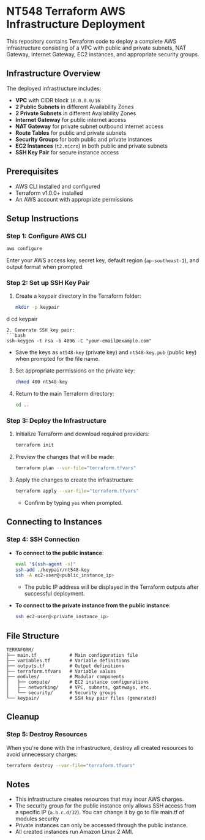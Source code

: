 # NT548 Terraform AWS Infrastructure Deployment

This repository contains Terraform code to deploy a complete AWS infrastructure consisting of a VPC with public and private subnets, NAT Gateway, Internet Gateway, EC2 instances, and appropriate security groups.

## Infrastructure Overview

The deployed infrastructure includes:

- **VPC** with CIDR block `10.0.0.0/16`
- **2 Public Subnets** in different Availability Zones
- **2 Private Subnets** in different Availability Zones
- **Internet Gateway** for public internet access
- **NAT Gateway** for private subnet outbound internet access
- **Route Tables** for public and private subnets
- **Security Groups** for both public and private instances
- **EC2 Instances** (`t2.micro`) in both public and private subnets
- **SSH Key Pair** for secure instance access

## Prerequisites

- AWS CLI installed and configured
- Terraform v1.0.0+ installed
- An AWS account with appropriate permissions

## Setup Instructions

### Step 1: Configure AWS CLI

```bash
aws configure
```

Enter your AWS access key, secret key, default region (`ap-southeast-1`), and output format when prompted.

### Step 2: Set up SSH Key Pair

1. Create a keypair directory in the Terraform folder:
   ```bash
   mkdir -p keypair
d   cd keypair
   ```
2. Generate SSH key pair:
   ```bash
   ssh-keygen -t rsa -b 4096 -C "your-email@example.com"
   ```
   - Save the keys as `nt548-key` (private key) and `nt548-key.pub` (public key) when prompted for the file name.
3. Set appropriate permissions on the private key:
   ```bash
   chmod 400 nt548-key
   ```
4. Return to the main Terraform directory:
   ```bash
   cd ..
   ```

### Step 3: Deploy the Infrastructure

1. Initialize Terraform and download required providers:
   ```bash
   terraform init
   ```
2. Preview the changes that will be made:
   ```bash
   terraform plan --var-file="terraform.tfvars"
   ```
3. Apply the changes to create the infrastructure:
   ```bash
   terraform apply --var-file="terraform.tfvars"
   ```
   - Confirm by typing `yes` when prompted.

## Connecting to Instances

### Step 4: SSH Connection

- **To connect to the public instance**:
  ```bash
  eval "$(ssh-agent -s)"
  ssh-add ./keypair/nt548-key
  ssh -A ec2-user@<public_instance_ip>
  ```
  - The public IP address will be displayed in the Terraform outputs after successful deployment.

- **To connect to the private instance from the public instance**:
  ```bash
  ssh ec2-user@<private_instance_ip>
  ```

## File Structure

```
TERRAFORM/
├── main.tf            # Main configuration file
├── variables.tf       # Variable definitions
├── outputs.tf         # Output definitions
├── terraform.tfvars   # Variable values
├── modules/           # Modular components
│   ├── compute/       # EC2 instance configurations
│   ├── networking/    # VPC, subnets, gateways, etc.
│   └── security/      # Security groups
└── keypair/           # SSH key pair files (generated)
```

## Cleanup

### Step 5: Destroy Resources

When you're done with the infrastructure, destroy all created resources to avoid unnecessary charges:
```bash
terraform destroy --var-file="terraform.tfvars"
```  

## Notes

- This infrastructure creates resources that may incur AWS charges.
- The security group for the public instance only allows SSH access from a specific IP (`a.b.c.d/32`). You can change it by go to file main.tf of modules security
- Private instances can only be accessed through the public instance.
- All created instances run Amazon Linux 2 AMI.
